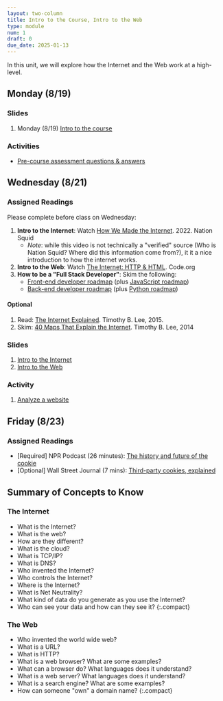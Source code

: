 ```yaml
---
layout: two-column
title: Intro to the Course, Intro to the Web
type: module
num: 1
draft: 0
due_date: 2025-01-13
---
```


In this unit, we will explore how the Internet and the Web work at a high-level.

## Monday (8/19)

### Slides
1. Monday (8/19) <a href="https://docs.google.com/presentation/d/1paJdPjcArLJdMz14uQPQIi6-5BA7OdLj/edit?usp=sharing&ouid=113376576186080604800&rtpof=true&sd=true" target="_blank">Intro to the course</a>

### Activities
* <a href="/spring2025/activities/pre-course-assessment" target="_blank">Pre-course assessment questions & answers</a>

## Wednesday (8/21)

### Assigned Readings
Please complete before class on Wednesday:

1. **Intro to the Internet**: Watch <a href="https://www.youtube.com/watch?v=VPToE8vwKew" target="_blank">How We Made the Internet</a>. 2022. Nation Squid
    * *Note*: while this video is not technically a "verified" source (Who is Nation Squid? Where did this information come from?), it it a nice introduction to how the internet works.
1. **Intro to the Web**: Watch <a href="https://www.youtube.com/watch?v=kBXQZMmiA4s" target="_blank">The Internet: HTTP & HTML</a>. Code.org
1. **How to be a "Full Stack Developer"**: Skim the following:
    * <a href="https://roadmap.sh/frontend" target="_blank">Front-end developer roadmap</a> (plus <a href="https://roadmap.sh/javascript" target="_blank">JavaScript roadmap</a>)
    * <a href="https://roadmap.sh/backend" target="_blank">Back-end developer roadmap</a> (plus <a href="https://roadmap.sh/python" target="_blank">Python roadmap</a>)   

#### Optional
1. Read: <a href="https://www.vox.com/2014/6/16/18076282/the-internet" target="_blank">The Internet Explained</a>. Timothy B. Lee, 2015.
1. Skim: <a href="https://www.vox.com/a/internet-maps" target="_blank">40 Maps That Explain the Internet</a>. Timothy B. Lee, 2014

### Slides
1. <a href="https://docs.google.com/presentation/d/1ggu9Q0Q9hagBP8ucgOGt3K9iI3BwuF_U/edit?usp=sharing&ouid=113376576186080604800&rtpof=true&sd=true" target="_blank">Intro to the Internet</a>
1. <a href="https://docs.google.com/presentation/d/1YYJxR8UrIR211wLwD03CvI6KUYj9EELj/edit?usp=sharing&ouid=113376576186080604800&rtpof=true&sd=true" target="_blank">Intro to the Web</a>


### Activity
1. <a href="https://docs.google.com/document/d/1yKOwkE8hyltWnhMJo0UDgqIVIxwtL1oWTEvvlYfOSNs/edit" target="_blank">Analyze a website</a>

## Friday (8/23)

### Assigned Readings
* [Required] NPR Podcast (26 minutes): [The history and future of the cookie](https://www.npr.org/2022/11/18/1137657496/third-party-cookie-data-tracking-internet-user-privacy)
* [Optional] Wall Street Journal (7 mins): [Third-party cookies, explained](https://www.wsj.com/video/how-advertisers-use-internet-cookies-to-track-you/92E525EB-9E4A-4399-817D-8C4E6EF68F93.html)




## Summary of Concepts to Know
### The Internet
* What is the Internet?
* What is the web?
* How are they different?
* What is the cloud?
* What is TCP/IP?
* What is DNS?
* Who invented the Internet?
* Who controls the Internet?
* Where is the Internet?
* What is Net Neutrality?
* What kind of data do you generate as you use the Internet?
* Who can see your data and how can they see it?
{:.compact}

### The Web
* Who invented the world wide web?
* What is a URL?
* What is HTTP?
* What is a web browser? What are some examples?
* What can a browser do? What languages does it understand?
* What is a web server? What languages does it understand?
* What is a search engine? What are some examples?
* How can someone "own" a domain name?
{:.compact}
